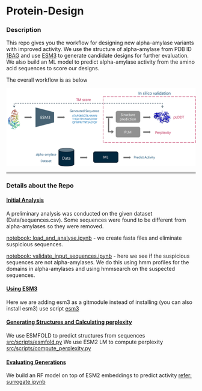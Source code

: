 # Protein-Design

### Description

This repo gives you the workflow for designing new alpha-amylase variants with improved activity.
We use the structure of alpha-amylase from PDB ID [1BAG](https://www.rcsb.org/structure/1BAG) and 
use [ESM3](https://github.com/evolutionaryscale/esm) to generate candidate designs for further evaluation.
We also build an ML model to predict alpha-amylase activity from the amino acid sequences to score our designs.

The overall workflow is as below
<p align="center">
<img src="Data/figs/workflow.jpg" />
</p>

----

### Details about the Repo

#### <ins>Initial Analysis</ins>

A preliminary analysis was conducted on the given dataset (Data/sequences.csv). 
Some sequences were found to be different from alpha-amylases so they were removed.

[notebook: load_and_analyse.ipynb](src/notebooks/load_and_analyse.ipynb) - we create fasta files and eliminate suspicious sequences.

[notebook: validate_input_sequences.ipynb](src/notebooks/validate_input_sequences.ipynb) - here we see if the suspicious sequences are not alpha-amylases. We do this using hmm profiles for the domains in alpha-amylases and using hmmsearch on the suspected sequences.

#### <ins>Using ESM3</ins>

Here we are adding esm3 as a gitmodule instead of installing (you can also install esm3)
use script [esm3](src/scripts/generate_esm3.py)

#### <ins>Generating Structures and Calculating perplexity</ins>

We use ESMFOLD to predict structures from sequences [src/scripts/esmfold.py](src/scripts/esmfold.py)
We use ESM2 LM to compute perplexity [src/scripts/compute_perplexity.py](src/scripts/compute_perplexity.py)

#### <ins>Evaluating Generations</ins>

We build an RF model on top of ESM2 embeddings to predict activity [refer: surrogate.ipynb]((src/notebooks/surrogate_model.ipynb))
